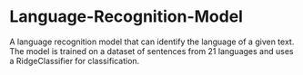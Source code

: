 # Language-Recognition-Model
A language recognition model that can identify the language of a given text. The model is trained on a dataset of sentences from 21 languages and uses a RidgeClassifier for classification.
